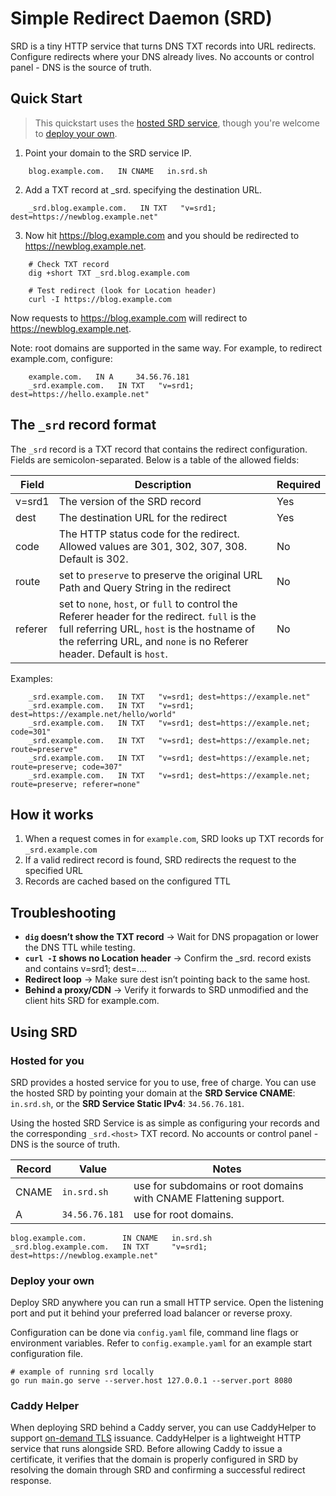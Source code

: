 # Simple Redirect Daemon (SRD)

SRD is a tiny HTTP service that turns DNS TXT records into URL redirects. Configure redirects where your DNS already lives. No accounts or control panel - DNS is the source of truth.

## Quick Start

> This quickstart uses the [hosted SRD service](#hosted-for-you), though you're welcome to [deploy your own](#deploy-your-own).

1. Point your domain to the SRD service IP.

```
    blog.example.com.   IN CNAME   in.srd.sh
```

2. Add a TXT record at _srd.<host> specifying the destination URL.

```
    _srd.blog.example.com.   IN TXT   "v=srd1; dest=https://newblog.example.net"
```

3. Now hit https://blog.example.com and you should be redirected to https://newblog.example.net.

```
    # Check TXT record
    dig +short TXT _srd.blog.example.com

    # Test redirect (look for Location header)
    curl -I https://blog.example.com
```

Now requests to https://blog.example.com will redirect to https://newblog.example.net.

Note: root domains are supported in the same way. For example, to redirect example.com, configure:

```
    example.com.   IN A     34.56.76.181
    _srd.example.com.   IN TXT   "v=srd1; dest=https://hello.example.net"
```

## The `_srd` record format

The `_srd` record is a TXT record that contains the redirect configuration. Fields are semicolon-separated. Below is a table of the allowed fields:

| Field | Description | Required |
|-------|-------------|----------|
| v=srd1 | The version of the SRD record | Yes |
| dest | The destination URL for the redirect | Yes |
| code | The HTTP status code for the redirect. Allowed values are 301, 302, 307, 308. Default is 302. | No |
| route | set to `preserve` to preserve the original URL Path and Query String in the redirect | No |
| referer | set to `none`, `host`, or `full` to control the Referer header for the redirect. `full` is the full referring URL, `host` is the hostname of the referring URL, and `none` is no Referer header. Default is `host`. | No |

Examples:

```
    _srd.example.com.   IN TXT   "v=srd1; dest=https://example.net"
    _srd.example.com.   IN TXT   "v=srd1; dest=https://example.net/hello/world"
    _srd.example.com.   IN TXT   "v=srd1; dest=https://example.net; code=301"
    _srd.example.com.   IN TXT   "v=srd1; dest=https://example.net; route=preserve"
    _srd.example.com.   IN TXT   "v=srd1; dest=https://example.net; route=preserve; code=307"
    _srd.example.com.   IN TXT   "v=srd1; dest=https://example.net; route=preserve; referer=none"
```

## How it works

1. When a request comes in for `example.com`, SRD looks up TXT records for `_srd.example.com`
2. If a valid redirect record is found, SRD redirects the request to the specified URL
3. Records are cached based on the configured TTL

## Troubleshooting

- **`dig` doesn’t show the TXT record** → Wait for DNS propagation or lower the DNS TTL while testing.
- **`curl -I` shows no Location header** → Confirm the _srd.<host> record exists and contains v=srd1; dest=....
- **Redirect loop** → Make sure dest isn’t pointing back to the same host.
- **Behind a proxy/CDN** → Verify it forwards to SRD unmodified and the client hits SRD for example.com.

## Using SRD

### Hosted for you

SRD provides a hosted service for you to use, free of charge. You can use the hosted SRD by pointing your domain at the **SRD Service CNAME**: `in.srd.sh`, or the **SRD Service Static IPv4**: `34.56.76.181`.

Using the hosted SRD Service is as simple as configuring your records and the corresponding `_srd.<host>` TXT record. No accounts or control panel - DNS is the source of truth.

| Record | Value          | Notes                                                             |
|--------|----------------|-------------------------------------------------------------------|
| CNAME  | `in.srd.sh`    | use for subdomains or root domains with CNAME Flattening support. |
| A      | `34.56.76.181` | use for root domains.                                             |

```
blog.example.com.        IN CNAME   in.srd.sh
_srd.blog.example.com.   IN TXT     "v=srd1; dest=https://newblog.example.net"
```

### Deploy your own

Deploy SRD anywhere you can run a small HTTP service. Open the listening port and put it behind your preferred load balancer or reverse proxy.

Configuration can be done via `config.yaml` file, command line flags or environment variables. Refer to `config.example.yaml` for an example start configuration file.

```
# example of running srd locally
go run main.go serve --server.host 127.0.0.1 --server.port 8080
```

### Caddy Helper

When deploying SRD behind a Caddy server, you can use CaddyHelper to support [on-demand TLS](https://caddyserver.com/docs/caddyfile/options#on-demand-tls) issuance. CaddyHelper is a lightweight HTTP service that runs alongside SRD. Before allowing Caddy to issue a certificate, it verifies that the domain is properly configured in SRD by resolving the domain through SRD and confirming a successful redirect response.


